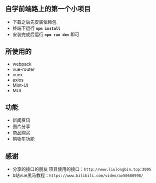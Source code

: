 ## 自学前端路上的第一个小项目

 - 下载之后先安装依赖包
 - 终端下运行 **`npm install`**
 - 安装完成后运行 **`npm run dev`** 即可
 ## 所使用的
 - webpack
 - vue-router
 - vuex
 - axios
 - Mint-UI
 - MUI

 ## 功能
 
 - 新闻资讯
 - 图片分享
 - 商品购买
 - 购物车功能
 ## 感谢

 - 分享的接口的朋友 项目使用的接口：`http://www.liulongbin.top:3005` 
 - b站vue黑马教程：`https://www.bilibili.com/video/av50680998/`
